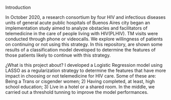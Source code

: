 Introduction

In October 2020, a research consortium by four HIV and infectious diseases units of general acute public hospitals of Buenos Aires city began an implementation study aimed to analyze obstacles and facilitators of telemedicine in the care of people living with HIV(PLHIV). TM visits were conducted through phone or videocalls. We explore willingness of patients on continuing or not using this strategy. In this repository, are shown some results of a classification model developed to determine the features of those patients likely to continue with this strategy.

¿What is this project about?
I developed a Logistic Regression model using LASSO as a regularization strategy to determine the features that have more impact in choosing or not telemedicine for HIV care. Some of these are: Being a Trans or cisgender women; 2) Having completed, at least, high school education; 3) Live in a hotel or a shared room. In the middle, we carried out a threshold tunning to improve the model performances.
